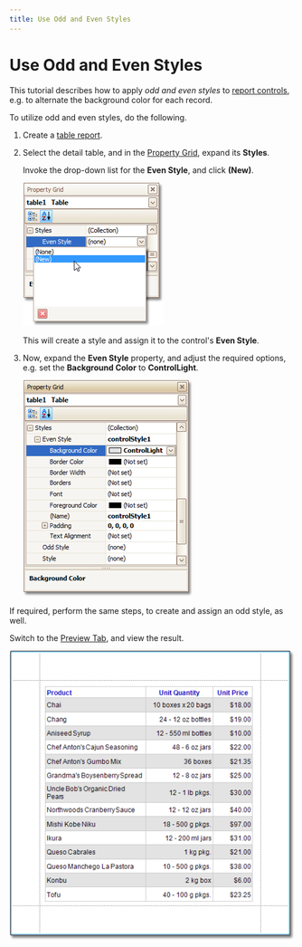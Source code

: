 ```yaml
---
title: Use Odd and Even Styles
---
```

# Use Odd and Even Styles
This tutorial describes how to apply _odd and even styles_ to [report controls](../../../../../../interface-elements-for-desktop/articles/report-designer/report-designer-for-winforms/report-designer-reference/report-controls.md), e.g. to alternate the background color for each record.

To utilize odd and even styles, do the following.
1. Create a [table report](../../../../../../interface-elements-for-desktop/articles/report-designer/report-designer-for-winforms/create-reports/report-types/table-report.md).
2. Select the detail table, and in the [Property Grid](../../../../../../interface-elements-for-desktop/articles/report-designer/report-designer-for-winforms/report-designer-reference/report-designer-ui/property-grid.md), expand its **Styles**.
	
	Invoke the drop-down list for the **Even Style**, and click **(New)**.
	
	![RD_HowTo_UseOddEvenStyles_0](../../../../../images/Img8475.png)
	
	This will create a style and assign it to the control's **Even Style**.
3. Now, expand the **Even Style** property, and adjust the required options, e.g. set the **Background Color** to **ControlLight**.
	
	![RD_HowTo_UseOddEvenStyles_1](../../../../../images/Img8476.png)

If required, perform the same steps, to create and assign an odd style, as well.

Switch to the [Preview Tab](../../../../../../interface-elements-for-desktop/articles/report-designer/report-designer-for-winforms/report-designer-reference/report-designer-ui/preview-tab.md), and view the result.

![RD_CreateReports_TableReport_2](../../../../../images/Img8346.png)